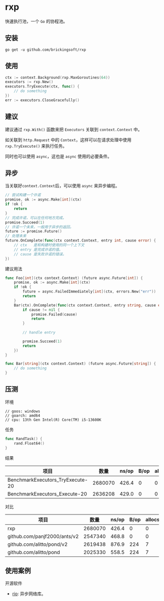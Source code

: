 # rxp
快速执行池，一个 `Go` 的协程池。

## 安装
```shell
go get -u github.com/brickingsoft/rxp
```

## 使用
```go
ctx := context.Background(rxp.MaxGoroutines(64))
executors := rxp.New()
executors.TryExecute(ctx, func() {
	// do something
})
err := executors.CloseGracefully()
```

## 建议
建议通过 `rxp.With()` 函数来把 `Executors` 关联到 `context.Context` 中。

如关联到 `http.Request` 中的 `Context`，这样可以在请求处理中使用 `rxp.TryExecute()` 来执行任务。

同时也可以使用 `async`，这也是 `async` 使用的必要条件。

## 异步
当关联好`context.Context`后，可以使用 `async` 来异步编程。
```go
// 尝试构建一个许诺
promise, ok := async.Make[int](ctx)
if !ok {
    return
}
// 完成许诺，可以在任何地方完成。
promise.Succeed(1)
// 许诺一个未来，一般用于异步的返回。
future := promise.Future()
// 处理未来
future.OnComplete(func(ctx context.Context, entry int, cause error) { 
	// ctx   是和构建时使用的同一个上下文
	// entry 是完成许诺的值。
	// cause 是失败许诺的错误。
})
```
建议用法
```go
func Foo[int](ctx context.Context) (future async.Future[int]) {
	promise, ok := async.Make[int](ctx)
	if !ok {
		future = async.FailedImmediately[int](ctx, errors.New("err"))
		return
	}
	Bar(ctx).OnComplete(func(ctx context.Context, entry string, cause error) {
	    if cause != nil {
			promise.Failed(cause)
			return
		}
		
		// handle entry

		promise.Succeed(1)
		return
	})
}

func Bar[string](ctx context.Context) (future async.Future[string]) { 
	// do something
}
```
## 压测
环境
```shell
// goos: windows
// goarch: amd64
// cpu: 13th Gen Intel(R) Core(TM) i5-13600K
```
任务
```go
func RandTask() {
    rand.Float64()
}
```
结果

| 项目                               | 数量      | ns/op | B/op | allocs/op | failed |
|----------------------------------|---------|-------|------|-----------|--------|
| BenchmarkExecutors_TryExecute-20 | 2680070 | 426.4 | 0    | 0         | 0      |
| BenchmarkExecutors_Execute-20    | 2636208 | 429.0 | 0    | 0         | 0      |

对比

| 项目                           | 数量      | ns/op | B/op | allocs/op |
|------------------------------|---------|-------|------|-----------|
| rxp                          | 2680070 | 426.4 | 0    | 0         |
| github.com/panjf2000/ants/v2 | 2547340 | 468.8 | 0    | 0         |
| github.com/alitto/pond/v2    | 2619438 | 876.9 | 224  | 7         |
| github.com/alitto/pond       | 2025330 | 558.5 | 224  | 7         |

## 使用案例
开源软件
* [rio](https://github.com/brickingsoft/rio): 异步网络库。